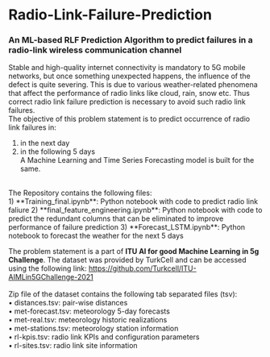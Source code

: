 # Radio-Link-Failure-Prediction
### An ML-based RLF Prediction Algorithm to predict failures in a radio-link wireless communication channel<br/>
Stable and high-quality internet connectivity is mandatory to 5G mobile networks, but once something unexpected happens, the influence of the defect is quite severing. This is due to various weather-related phenomena that affect the performance of radio links like cloud, rain, snow etc. Thus correct radio link failure prediction is necessary to avoid such radio link failures.
<br/>
The objective of this problem statement is to predict occurrence of radio link failures in:
1. in the next day
2. in the following 5 days<br/>
A Machine Learning and Time Series Forecasting model is built for the same.
<br/>
The Repository contains the following files:</br>
1) **Training_final.ipynb**: Python notebook with code to predict radio link faliure
2) **final_feature_engineering.ipynb**: Python notebook with code to predict the redundant columns that can be eliminated to improve performance of failure prediction
3) **Forecast_LSTM.ipynb**: Python notebook to forecast the weather for the next 5 days </br>


The problem statement is a part of **ITU AI for good Machine Learning in 5g Challenge**. The dataset was provided by TurkCell and can be accessed using the following link: https://github.com/Turkcell/ITU-AIMLin5GChallenge-2021 <br/>
<br/>
Zip file of the dataset contains the following tab separated files (tsv):<br/>
• distances.tsv: pair-wise distances<br/>
• met-forecast.tsv: meteorology 5-day forecasts<br/>
• met-real.tsv: meteorology historic realizations<br/>
• met-stations.tsv: meteorology station information<br/>
• rl-kpis.tsv: radio link KPIs and configuration parameters<br/>
• rl-sites.tsv: radio link site information<br/>

